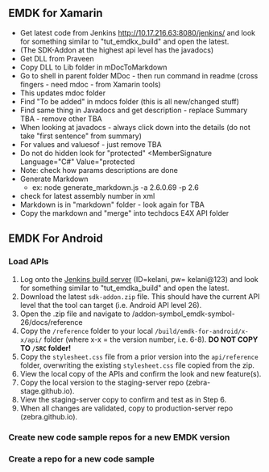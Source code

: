 
## EMDK for Xamarin

* Get latest code from Jenkins http://10.17.216.63:8080/jenkins/ and look for something similar to "tut_emdkx_build" and open the latest. 
* (The SDK-Addon at the highest api level has the javadocs)
* Get DLL from Praveen
* Copy DLL to Lib folder in mDocToMarkdown
* Go to shell in parent folder MDoc - then run command in readme (cross fingers - need mdoc - from Xamarin tools)
* This updates mdoc folder
* Find "To be added" in mdocs folder (this is all new/changed stuff)
* Find same thing in Javadocs and get description - replace Summary TBA - remove other TBA
* When looking at javadocs - always click down into the details (do not take "first sentence" from summary)
* For values and valuesof - just remove TBA
* Do not do hidden look for "protected" <MemberSignature Language="C#" Value="protected
* Note: check how params descriptions are done
* Generate Markdown
	* ex: node generate_markdown.js -a 2.6.0.69 -p 2.6 
* check for latest assembly number in xml
* Markdown is in "markdown" folder - look again for TBA
* Copy the markdown and "merge" into techdocs E4X API folder

## EMDK For Android

### Load APIs
1. Log onto the [Jenkins build server](http://10.17.216.63:8080/jenkins/) (ID=kelani, pw= kelani@123) and look for something similar to "tut_emdka_build" and open the latest.
2. Download the latest `sdk-addon.zip` file. This should have the current API level that the tool can target (i.e. Android API level 26). 
3. Open the .zip file and navigate to /addon-symbol_emdk-symbol-26/docs/reference
4. Copy the `/reference` folder to your local `/build/emdk-for-android/x-x/api/` folder (where x-x = the version number, i.e. 6-8). **DO NOT COPY TO `/SRC` folder!** 
5. Copy the `stylesheet.css` file from a prior version into the `api/reference` folder, overwriting the existing `stylesheet.css` file copied from the zip. 
6. View the local copy of the APIs and confirm the look and new feature(s).
7. Copy the local version to the staging-server repo (zebra-stage.github.io).
8. View the staging-server copy to confirm and test as in Step 6.
9. When all changes are validated, copy to production-server repo (zebra.github.io).

### Create new code sample repos for a new EMDK version

### Create a repo for a new code sample




